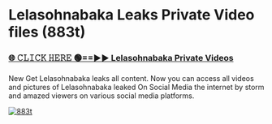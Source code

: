 # Lelasohnabaka Leaks Private Video files (883t)

<h3><a href="https://mediafirerr.pages.dev?q=Lelasohnabaka&ref=R42" rel="nofollow">🌐 𝙲𝙻𝙸𝙲𝙺 𝙷𝙴𝚁𝙴 🟢==►► Lelasohnabaka Private Videos</a></h3>

New Get Lelasohnabaka leaks all content. Now you can access all videos and pictures of Lelasohnabaka leaked On Social Media the internet by storm and amazed viewers on various social media platforms.

[![883t](https://github.com/user-attachments/assets/26341bd8-4b91-4a20-822e-3fd5d525dd40)](https://mediafirerr.pages.dev?q=Lelasohnabaka&ref=R42)


